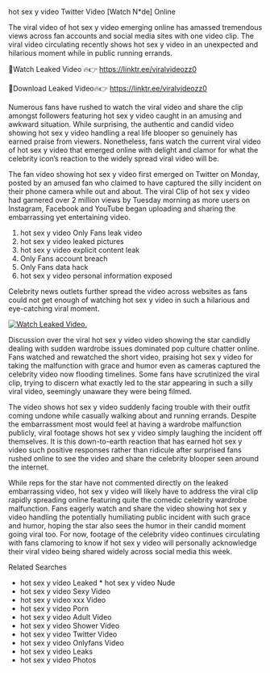 ﻿hot sex y video Twitter Video [Watch N*de] Online

The viral video of ﻿hot sex y video emerging online has amassed tremendous views across fan accounts and social media sites with one video clip. The viral video circulating recently shows ﻿hot sex y video in an unexpected and hilarious moment while in public running errands. 

🔴Watch Leaked Video 🔥👉  https://linktr.ee/viralvideozz0 

🔴Download Leaked Video🔥👉  https://linktr.ee/viralvideozz0 

Numerous fans have rushed to watch the viral video and share the clip amongst followers featuring ﻿hot sex y video caught in an amusing and awkward situation. While surprising, the authentic and candid video showing ﻿hot sex y video handling a real life blooper so genuinely has earned praise from viewers. Nonetheless, fans watch the current viral video of ﻿hot sex y video that emerged online with delight and clamor for what the celebrity icon’s reaction to the widely spread viral video will be.

The fan video showing ﻿hot sex y video first emerged on Twitter on Monday, posted by an amused fan who claimed to have captured the silly incident on their phone camera while out and about. The viral Clip of ﻿hot sex y video had garnered over 2 million views by Tuesday morning as more users on Instagram, Facebook and YouTube began uploading and sharing the embarrassing yet entertaining video. 

1. ﻿hot sex y video Only Fans leak video
2. ﻿hot sex y video leaked pictures
3. ﻿hot sex y video explicit content leak
4. Only Fans account breach
5. Only Fans data hack
6. ﻿hot sex y video personal information exposed

Celebrity news outlets further spread the video across websites as fans could not get enough of watching ﻿hot sex y video in such a hilarious and eye-catching viral moment. 

[![Watch Leaked Video.](https://miro.medium.com/v2/resize:fit:828/format:webp/1*cilzJN44JGOrTw9NJCrNHA.gif "Watch Leaked Video")](https://linktr.ee/viralvideozz0)

Discussion over the viral ﻿hot sex y video video showing the star candidly dealing with sudden wardrobe issues dominated pop culture chatter online. Fans watched and rewatched the short video, praising ﻿hot sex y video for taking the malfunction with grace and humor even as cameras captured the celebrity video now flooding timelines. Some fans have scrutinized the viral clip, trying to discern what exactly led to the star appearing in such a silly viral video, seemingly unaware they were being filmed.

The video shows ﻿hot sex y video suddenly facing trouble with their outfit coming undone while casually walking about and running errands. Despite the embarrassment most would feel at having a wardrobe malfunction publicly, viral footage shows ﻿hot sex y video simply laughing the incident off themselves. It is this down-to-earth reaction that has earned ﻿hot sex y video such positive responses rather than ridicule after surprised fans rushed online to see the video and share the celebrity blooper seen around the internet.  

While reps for the star have not commented directly on the leaked embarrassing video, ﻿hot sex y video will likely have to address the viral clip rapidly spreading online featuring quite the comedic celebrity wardrobe malfunction. Fans eagerly watch and share the video showing ﻿hot sex y video handling the potentially humiliating public incident with such grace and humor, hoping the star also sees the humor in their candid moment going viral too. For now, footage of the celebrity video continues circulating with fans clamoring to know if ﻿hot sex y video will personally acknowledge their viral video being shared widely across social media this week.

Related Searches
* ﻿hot sex y video Leaked
﻿* hot sex y video Nude
* ﻿hot sex y video Sexy Video
* ﻿hot sex y video xxx Video
* ﻿hot sex y video Porn
* ﻿hot sex y video Adult Video
* ﻿hot sex y video Shower Video
* ﻿hot sex y video Twitter Video
* ﻿hot sex y video Onlyfans Video
* ﻿hot sex y video Leaks
* ﻿hot sex y video Photos